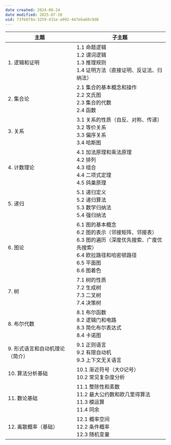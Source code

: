```yaml
---
date created: 2024-08-24
date modified: 2025-07-10
uid: 73fb879a-3259-431e-a992-447e6a60c9d8
---
```


| 主题 | 子主题 |
|------|--------|
| 1. 逻辑和证明 | 1.1 命题逻辑<br>1.2 谓词逻辑<br>1.3 推理规则<br>1.4 证明方法（直接证明、反证法、归纳法）|
| 2. 集合论 | 2.1 集合的基本概念和操作<br>2.2 文氏图<br>2.3 集合的代数<br>2.4 函数 |
| 3. 关系 | 3.1 关系的性质（自反、对称、传递）<br>3.2 等价关系<br>3.3 偏序关系<br>3.4 哈斯图 |
| 4. 计数理论 | 4.1 加法原理和乘法原理<br>4.2 排列<br>4.3 组合<br>4.4 二项式定理<br>4.5 鸽巢原理 |
| 5. 递归 | 5.1 递归定义<br>5.2 递归算法<br>5.3 数学归纳法<br>5.4 强归纳法 |
| 6. 图论 | 6.1 图的基本概念<br>6.2 图的表示（邻接矩阵、邻接表）<br>6.3 图的遍历（深度优先搜索、广度优先搜索）<br>6.4 欧拉路径和哈密顿路径<br>6.5 平面图<br>6.6 图着色 |
| 7. 树 | 7.1 树的性质<br>7.2 生成树<br>7.3 二叉树<br>7.4 决策树 |
| 8. 布尔代数 | 8.1 布尔函数<br>8.2 逻辑门和电路<br>8.3 简化布尔表达式<br>8.4 卡诺图 |
| 9. 形式语言和自动机理论（简介）| 9.1 正则语言<br>9.2 有限自动机<br>9.3 上下文无关语言 |
| 10. 算法分析基础 | 10.1 渐近符号（大O记号）<br>10.2 常见复杂度分析 |
| 11. 数论基础 | 11.1 整除性和素数<br>11.2 最大公约数和欧几里得算法<br>11.3 模运算<br>11.4 同余 |
| 12. 离散概率（基础）| 12.1 概率空间<br>12.2 条件概率<br>12.3 随机变量 |
